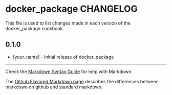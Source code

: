 docker_package CHANGELOG
========================

This file is used to list changes made in each version of the docker_package cookbook.

0.1.0
-----
- [your_name] - Initial release of docker_package

- - -
Check the [Markdown Syntax Guide](http://daringfireball.net/projects/markdown/syntax) for help with Markdown.

The [Github Flavored Markdown page](http://github.github.com/github-flavored-markdown/) describes the differences between markdown on github and standard markdown.
